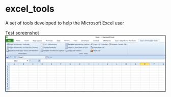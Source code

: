 # excel_tools
A set of tools developed to help the Microsoft Excel user

Test screenshot
![Alt text](https://github.com/gazzenger/excel_tools/blob/master/excel_tools_screenshot.png?raw=true "Optional Title")


